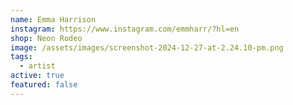 ```yaml
---
name: Emma Harrison
instagram: https://www.instagram.com/emmharr/?hl=en
shop: Neon Rodeo
image: /assets/images/screenshot-2024-12-27-at-2.24.10-pm.png
tags:
  - artist
active: true
featured: false
---
```

